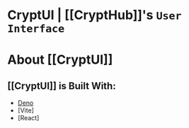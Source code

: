 # CryptUI | [[CryptHub]]'s `User Interface`


# About [[CryptUI]]
## [[CryptUI]] is Built With:
- [Deno](https://github.com/denoland/deno/)
- [Vite]
- [React]



